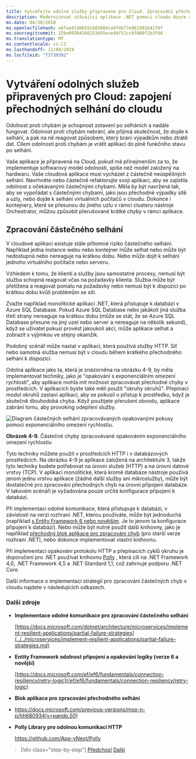 ```yaml
---
title: Vytvářejte odolné služby připravené pro Cloud. Zpracování přechodných selhání v cloudu
description: Modernizovat stávající aplikace .NET pomocí cloudu Azure a kontejnerů Windows | Vytvářejte odolné služby připravené pro Cloud. Zpracování přechodných selhání v cloudu
ms.date: 04/30/2018
ms.openlocfilehash: e6fae8140b55cb0308dca9f4b77e961501b41f8f
ms.sourcegitcommit: 22be09204266253d45ece46f51cc6f080f2b3fd6
ms.translationtype: MT
ms.contentlocale: cs-CZ
ms.lasthandoff: 11/08/2019
ms.locfileid: "73739392"
---
```

# <a name="build-resilient-services-ready-for-the-cloud-embrace-transient-failures-in-the-cloud"></a>Vytváření odolných služeb připravených pro Cloud: zapojení přechodných selhání do cloudu

Odolnost proti chybám je schopnost zotavení po selháních a nadále fungovat. Odolnost proti chybám nebrání, ale přijímá skutečnost, že dojde k selhání, a pak na ně reagovat způsobem, který brání výpadkům nebo ztrátě dat. Cílem odolnosti proti chybám je vrátit aplikaci do plně funkčního stavu po selhání.

Vaše aplikace je připravená na Cloud, pokud má přinejmenším za to, že implementuje softwarový model odolnosti, spíše než model založený na hardwaru. Vaše cloudová aplikace musí vycházet z částečně neúspěšných selhání. Navrhněte nebo částečně refaktorujte svoji aplikaci, aby se zajistila odolnost s očekávanými částečnými chybami. Měla by být navržená tak, aby se vypořádat s částečnými chybami, jako jsou přechodné výpadky sítě a uzly, nebo dojde k selhání virtuálních počítačů v cloudu. Dokonce i kontejnery, které se přesunou do jiného uzlu v rámci clusteru nástroje Orchestrator, můžou způsobit přerušované krátké chyby v rámci aplikace.

## <a name="handling-partial-failure"></a>Zpracování částečného selhání

V cloudové aplikaci existuje stále přítomné riziko částečného selhání. Například jedna instance webu nebo kontejner může selhat nebo může být nedostupná nebo nereaguje na krátkou dobu. Nebo může dojít k selhání jednoho virtuálního počítače nebo serveru.

Vzhledem k tomu, že klienti a služby jsou samostatné procesy, nemusí být služba schopná reagovat včas na požadavky klienta. Služba může být přetížena a reagovat pomalu na požadavky nebo nemusí být k dispozici po krátkou dobu kvůli problémům se sítí.

Zvažte například monolitické aplikaci .NET, která přistupuje k databázi v Azure SQL Database. Pokud Azure SQL Database nebo jakákoli jiná služba třetí strany nereaguje na krátkou dobu (může se stát, že se Azure SQL Database přesune na jiný uzel nebo server a nereaguje na několik sekund), když se uživatel pokusí provést jakoukoli akci, může aplikace selhat a zobrazit s výjimkou ve stejný okamžik.

Podobný scénář může nastat v aplikaci, která používá služby HTTP. Síť nebo samotná služba nemusí být v cloudu během krátkého přechodného selhání k dispozici.

Odolná aplikace jako ta, která je znázorněna na obrázku 4-9, by měla implementovat techniky, jako je "opakování s exponenciálním omezení rychlosti", aby aplikace mohla mít možnost zpracovávat přechodné chyby v prostředcích. V aplikacích byste také měli použít "okruhy okruhů". Přepínací modul okruhů zastaví aplikaci, aby se pokusil o přístup k prostředku, když je skutečně dlouhodobá chyba. Když použijete přerušení obvodu, aplikace zabrání tomu, aby provoking odepření služby.

![Diagram částečných selhání zpracovávaných opakovanými pokusy pomocí exponenciálního omezení rychlostiu.](./media/build-resilient-services-ready-for-the-cloud-embrace-transient-failures-in-the-cloud/retry-partial-failures.png)

**Obrázek 4-9.** Částečné chyby zpracovávané opakováním exponenciálního omezení rychlostiu

Tyto techniky můžete použít v prostředcích HTTP i v databázových prostředcích. Na obrázku 4-9 je aplikace založená na architektuře 3, takže tyto techniky budete potřebovat na úrovni služeb (HTTP) a na úrovni datové vrstvy (TCP). V aplikaci monolitické, která kromě databáze nástroje používá jenom jednu vrstvu aplikace (žádné další služby ani mikroslužby), může být dostatečné pro zpracování přechodných chyb na úrovni připojení databáze. V takovém scénáři je vyžadována pouze určitá konfigurace připojení k databázi.

Při implementaci odolné komunikace, která přistupuje k databázi, v závislosti na verzi rozhraní .NET, kterou používáte, může být jednoduchá (například [s Entity Framework 6 nebo novějším](/ef/ef6/fundamentals/connection-resiliency/retry-logic). Je to jenom ta konfigurace připojení k databázi). Nebo může být nutné použít další knihovny, jako je například [přechodný blok aplikace pro zpracování chyb](https://docs.microsoft.com/previous-versions/msp-n-p/hh680934(v=pandp.50)) (pro starší verze rozhraní .NET), nebo dokonce implementovat vlastní knihovnu.

Při implementaci opakování protokolu HTTP a přepínacích cyklů okruhu je doporučení pro .NET používat knihovnu [Polly](https://github.com/App-vNext/Polly) , která cílí na .NET Framework 4,0, .NET Framework 4,5 a .NET Standard 1,1, což zahrnuje podporu .NET Core.

Další informace o implementaci strategií pro zpracování částečných chyb v cloudu najdete v následujících odkazech.

### <a name="additional-resources"></a>Další zdroje

- **Implementace odolné komunikace pro zpracování částečného selhání**

    [https://docs.microsoft.com/dotnet/architecture/microservices/implement-resilient-applications/partial-failure-strategies](../../microservices/implement-resilient-applications/partial-failure-strategies.md)

- **Entity Framework odolnost připojení a opakování logiky (verze 6 a novější)**

    [https://docs.microsoft.com/ef/ef6/fundamentals/connection-resiliency/retry-logic](/ef/ef6/fundamentals/connection-resiliency/retry-logic)

- **Blok aplikace pro zpracování přechodného selhání**

- <https://docs.microsoft.com/previous-versions/msp-n-p/hh680934(v=pandp.50)>

- **Polly Library pro odolnou komunikaci HTTP**

    https://github.com/App-vNext/Polly

>[!div class="step-by-step"]
>[Předchozí](when-to-deploy-windows-containers-to-azure-container-service-kubernetes.md)
>[Další](modernize-your-apps-with-monitoring-and-telemetry.md)
